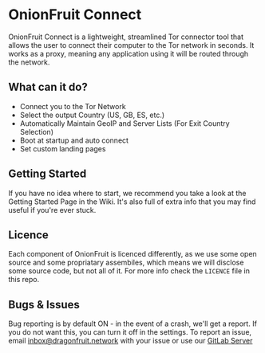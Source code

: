 # OnionFruit Connect

OnionFruit Connect is a lightweight, streamlined Tor connector tool that allows the user to connect their computer to the Tor network in seconds. It works as a proxy, meaning any application using it will be routed through the network.

## What can it do?

* Connect you to the Tor Network
* Select the output Country (US, GB, ES, etc.)
* Automatically Maintain GeoIP and Server Lists (For Exit Country Selection)
* Boot at startup and auto connect
* Set custom landing pages

## Getting Started
If you have no idea where to start, we recommend you take a look at the Getting Started Page in the Wiki. It's also full of extra info that you may find useful if you're ever stuck.

## Licence
Each component of OnionFruit is licenced differently, as we use some open source and some propriatary assembiles, which means we will disclose some source code, but not all of it.
For more info check the `LICENCE` file in this repo.

## Bugs & Issues
Bug reporting is by default ON - in the event of a crash, we'll get a report. If you do not want this, you can turn it off in the settings.
To report an issue, email inbox@dragonfruit.network with your issue or use our [GitLab Server](https://git.dragonfruit.ml/dragonfruit/onionfruit/issues)